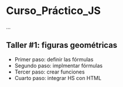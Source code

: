 # Curso_Práctico_JS

...

## Taller #1: figuras geométricas

- Primer paso: definir las fórmulas
- Segundo paso: implmentar fórmulas
- Tercer paso: crear funciones
- Cuarto paso: integrar HS con HTML
